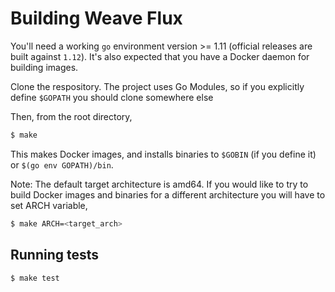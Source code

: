 # Building Weave Flux

You'll need a working `go` environment version >= 1.11 (official releases are built against `1.12`).
It's also expected that you have a Docker daemon for building images.

Clone the respository. The project uses Go Modules, so if you explicitly define `$GOPATH` you should
clone somewhere else

Then, from the root directory,

```sh
$ make
```

This makes Docker images, and installs binaries to `$GOBIN` (if you define it) or `$(go env GOPATH)/bin`.

Note: The default target architecture is amd64. If you would like to try to build Docker images
and binaries for a different architecture you will have to set ARCH variable,

```sh
$ make ARCH=<target_arch>
```

## Running tests

```sh
$ make test
```

